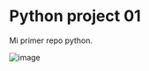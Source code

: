 # Python project 01

Mi primer repo python.

![image](https://user-images.githubusercontent.com/16636086/156189023-d0118d1c-9727-496a-bf38-613caee0c51a.png)
